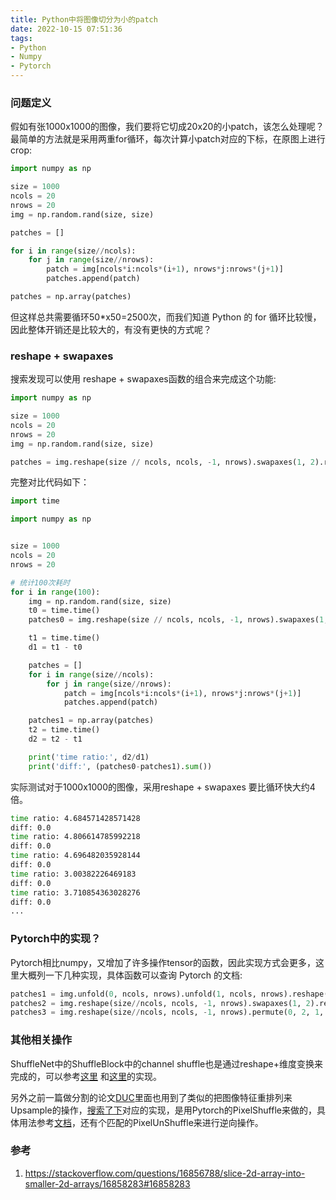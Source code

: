 ```yaml
---
title: Python中将图像切分为小的patch
date: 2022-10-15 07:51:36
tags:
- Python
- Numpy
- Pytorch
---
```


### 问题定义
假如有张1000x1000的图像，我们要将它切成20x20的小patch，该怎么处理呢？
最简单的方法就是采用两重for循环，每次计算小patch对应的下标，在原图上进行crop:
```python
import numpy as np

size = 1000
ncols = 20
nrows = 20
img = np.random.rand(size, size)

patches = []

for i in range(size//ncols):
	for j in range(size//nrows):
		patch = img[ncols*i:ncols*(i+1), nrows*j:nrows*(j+1)]
		patches.append(patch)

patches = np.array(patches)
```

但这样总共需要循环50*x50=2500次，而我们知道 Python 的 for 循环比较慢，因此整体开销还是比较大的，有没有更快的方式呢？

<!--more-->

### reshape + swapaxes

搜索发现可以使用 reshape + swapaxes函数的组合来完成这个功能:
```python
import numpy as np

size = 1000
ncols = 20
nrows = 20
img = np.random.rand(size, size)

patches = img.reshape(size // ncols, ncols, -1, nrows).swapaxes(1, 2).reshape(-1, ncols, nrows)
```

完整对比代码如下：
```python
import time

import numpy as np


size = 1000
ncols = 20
nrows = 20

# 统计100次耗时
for i in range(100):
    img = np.random.rand(size, size)
    t0 = time.time()
    patches0 = img.reshape(size // ncols, ncols, -1, nrows).swapaxes(1, 2).reshape(-1, ncols, nrows)

    t1 = time.time()
    d1 = t1 - t0

    patches = []
    for i in range(size//ncols):
        for j in range(size//nrows):
            patch = img[ncols*i:ncols*(i+1), nrows*j:nrows*(j+1)]
            patches.append(patch)

    patches1 = np.array(patches)
    t2 = time.time()
    d2 = t2 - t1

    print('time ratio:', d2/d1)
    print('diff:', (patches0-patches1).sum())
```

实际测试对于1000x1000的图像，采用reshape + swapaxes 要比循环快大约4倍。
```bash
time ratio: 4.684571428571428
diff: 0.0
time ratio: 4.806614785992218
diff: 0.0
time ratio: 4.696482035928144
diff: 0.0
time ratio: 3.00382226469183
diff: 0.0
time ratio: 3.710854363028276
diff: 0.0
...
```


### Pytorch中的实现？
Pytorch相比numpy，又增加了许多操作tensor的函数，因此实现方式会更多，这里大概列一下几种实现，具体函数可以查询 Pytorch 的文档:
```python
patches1 = img.unfold(0, ncols, nrows).unfold(1, ncols, nrows).reshape(-1, ncols, nrows)
patches2 = img.reshape(size//ncols, ncols, -1, nrows).swapaxes(1, 2).reshape(-1, ncols, nrows)
patches3 = img.reshape(size//ncols, ncols, -1, nrows).permute(0, 2, 1, 3).reshape(-1, ncols, nrows)
```

### 其他相关操作
ShuffleNet中的ShuffleBlock中的channel shuffle也是通过reshape+维度变换来完成的，可以参考[这里](https://github.com/MegEngine/Models/blob/master/official/vision/classification/shufflenet/model.py#L98) 和[这里](https://iq.opengenus.org/shufflenet-implementation-using-pytorch/)的实现。

另外之前一篇做分割的论文[DUC](https://arxiv.org/abs/1702.08502)里面也用到了类似的把图像特征重排列来Upsample的操作，[搜索了下](https://github.com/ycszen/pytorch-segmentation/blob/master/duc.py#L18)对应的实现，是用Pytorch的PixelShuffle来做的，具体用法参考[文档](https://pytorch.org/docs/stable/generated/torch.nn.PixelShuffle.html)，还有个匹配的PixelUnShuffle来进行逆向操作。


### 参考
1. <https://stackoverflow.com/questions/16856788/slice-2d-array-into-smaller-2d-arrays/16858283#16858283>

